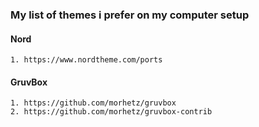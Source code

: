 ### My list of themes i prefer on my computer setup

#### Nord
	1. https://www.nordtheme.com/ports

#### GruvBox
	1. https://github.com/morhetz/gruvbox
	2. https://github.com/morhetz/gruvbox-contrib
